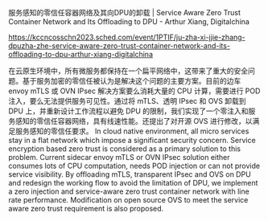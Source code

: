 服务感知的零信任容器网络及其向DPU的卸载 | Service Aware Zero Trust Container Network and Its Offloading to DPU - Arthur Xiang, Digitalchina

https://kccncosschn2023.sched.com/event/1PTIF/ju-zha-xi-jjie-zhang-dpuzha-zhe-service-aware-zero-trust-container-network-and-its-offloading-to-dpu-arthur-xiang-digitalchina

在云原生环境中，所有微服务都保持在一个扁平网络中，这带来了重大的安全问题。基于服务加密的零信任被认为是解决这个问题的主要方案。目前的边车 envoy mTLS 或 OVN IPsec 解决方案要么消耗大量的 CPU 计算，需要进行 POD 注入，要么无法提供服务可见性。通过将 mTLS、透明 IPsec 和 OVS 卸载到 DPU 上，并重新设计工作流程以避免 DPU 的限制，我们实现了一个零注入和服务感知的零信任容器网络，具有线速性能。还提出了对开源 OVS 进行修改，以满足服务感知的零信任要求。 
In cloud native environment, all micro services stay in a flat network which impose a significant security concern. Service encryption based zero trust is considered as a primary solution to this problem. Current sidecar envoy mTLS or OVN IPsec solution either consumes lots of CPU computation, needs POD injection or can not provide service visibility. By offloading mTLS, transparent IPsec and OVS on DPU and redesign the working flow to avoid the limitation of DPU, we implement a zero injection and service-aware zero trust container network with line rate performance. Modification on open source OVS to meet the service aware zero trust requirement is also proposed.